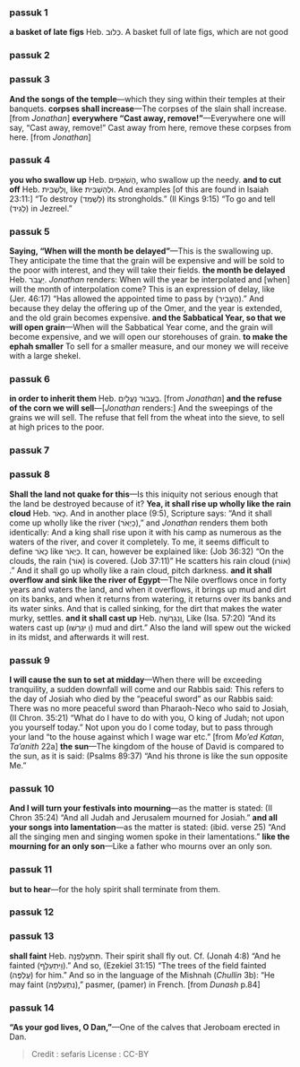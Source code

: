 
### passuk 1
<b>a basket of late figs</b> Heb. כְּלוּב. A basket full of late figs, which are not good

### passuk 2

### passuk 3
<b>And the songs of the temple</b>—which they sing within their temples at their banquets.
<b>corpses shall increase</b>—The corpses of the slain shall increase. [from <i>Jonathan</i>]
<b>everywhere “Cast away, remove!”</b>—Everywhere one will say, “Cast away, remove!” Cast away from here, remove these corpses from here. [from <i>Jonathan</i>]

### passuk 4
<b>you who swallow up</b> Heb. הַשֹׁאֲפִים, who swallow up the needy.
<b>and to cut off</b> Heb. וְלַשְׁבִּית, like וּלְהַשְׁבִּית. And examples [of this are found in Isaiah 23:11:] “To destroy (לַשְׁמִד) its strongholds.” (II Kings 9:15) “To go and tell (לַגִיד) in Jezreel.”

### passuk 5
<b>Saying, “When will the month be delayed”</b>—This is the swallowing up. They anticipate the time that the grain will be expensive and will be sold to the poor with interest, and they will take their fields. <b>the month be delayed</b> Heb. יַעֲבֹר. <i>Jonathan</i> renders: When will the year be interpolated and [when] will the month of interpolation come? This is an expression of delay, like (Jer. 46:17) “Has allowed the appointed time to pass by (הֶעֱבִיר).” And because they delay the offering up of the Omer, and the year is extended, and the old grain becomes expensive.
<b>and the Sabbatical Year, so that we will open grain</b>—When will the Sabbatical Year come, and the grain will become expensive, and we will open our storehouses of grain.
<b>to make the ephah smaller</b> To sell for a smaller measure, and our money we will receive with a large shekel.

### passuk 6
<b>in order to inherit them</b> Heb. בַּעֲבוּר נַעֲלָיִם. [from <i>Jonathan</i>]
<b>and the refuse of the corn we will sell</b>—[<i>Jonathan</i> renders:] And the sweepings of the grains we will sell. The refuse that fell from the wheat into the sieve, to sell at high prices to the poor.

### passuk 7

### passuk 8
<b>Shall the land not quake for this</b>—Is this iniquity not serious enough that the land be destroyed because of it?
<b>Yea, it shall rise up wholly like the rain cloud</b> Heb. כָּאֹר. And in another place (9:5), Scripture says: “And it shall come up wholly like the river (כַיְאֹר),” and <i>Jonathan</i> renders them both identically: And a king shall rise upon it with his camp as numerous as the waters of the river, and cover it completely. To me, it seems difficult to define כָאֹר like כַיְאֹר. It can, however be explained like: (Job 36:32) “On the clouds, the rain (אוֹר) is covered. (Job 37:11)” He scatters his rain cloud (אוֹרוֹ) .” And it shall go up wholly like a rain cloud, pitch darkness.
<b>and it shall overflow and sink like the river of Egypt</b>—The Nile overflows once in forty years and waters the land, and when it overflows, it brings up mud and dirt on its banks, and when it returns from watering, it returns over its banks and its water sinks. And that is called sinking, for the dirt that makes the water murky, settles. <b>and it shall cast up</b> Heb. וְנִגְרְשָׁה, Like (Isa. 57:20) “And its waters cast up (וַ ִיּגְרְשׁוּ) mud and dirt.” Also the land will spew out the wicked in its midst, and afterwards it will rest.

### passuk 9
<b>I will cause the sun to set at midday</b>—When there will be exceeding tranquility, a sudden downfall will come and our Rabbis said: This refers to the day of Josiah who died by the “peaceful sword” as our Rabbis said: There was no more peaceful sword than Pharaoh-Neco who said to Josiah, (II Chron. 35:21) “What do I have to do with you, O king of Judah; not upon you yourself today.” Not upon you do I come today, but to pass through your land “to the house against which I wage war etc.” [from <i>Mo’ed Katan</i>, <i>Ta’anith</i> 22a]
<b>the sun</b>—The kingdom of the house of David is compared to the sun, as it is said: (Psalms 89:37) “And his throne is like the sun opposite Me.”

### passuk 10
<b>And I will turn your festivals into mourning</b>—as the matter is stated: (II Chron 35:24) “And all Judah and Jerusalem mourned for Josiah.”
<b>and all your songs into lamentation</b>—as the matter is stated: (ibid. verse 25) “And all the singing men and singing women spoke in their lamentations.”
<b>like the mourning for an only son</b>—Like a father who mourns over an only son.

### passuk 11
<b>but to hear</b>—for the holy spirit shall terminate from them.

### passuk 12

### passuk 13
<b>shall faint</b> Heb. תִּתְעַלַּפְנָה. Their spirit shall fly out. Cf. (Jonah 4:8) “And he fainted (וַיִּתְעַלָּף).” And so, (Ezekiel 31:15) “The trees of the field fainted (עֻלְפֶּה) for him.” And so in the language of the Mishnah (<i>Chullin</i> 3b): “He may faint (נִתְעַלְּפָה),” pasmer, (pamer) in French. [from <i>Dunash</i> p.84]

### passuk 14
<b>“As your god lives, O Dan,”</b>—One of the calves that Jeroboam erected in Dan.

>Credit : sefaris
>License : CC-BY